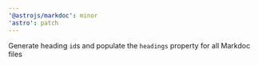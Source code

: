 ```yaml
---
'@astrojs/markdoc': minor
'astro': patch
---
```


Generate heading `id`s and populate the `headings` property for all Markdoc files
